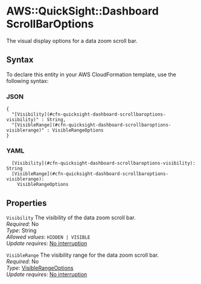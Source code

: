 # AWS::QuickSight::Dashboard ScrollBarOptions<a name="aws-properties-quicksight-dashboard-scrollbaroptions"></a>

The visual display options for a data zoom scroll bar\.

## Syntax<a name="aws-properties-quicksight-dashboard-scrollbaroptions-syntax"></a>

To declare this entity in your AWS CloudFormation template, use the following syntax:

### JSON<a name="aws-properties-quicksight-dashboard-scrollbaroptions-syntax.json"></a>

```
{
  "[Visibility](#cfn-quicksight-dashboard-scrollbaroptions-visibility)" : String,
  "[VisibleRange](#cfn-quicksight-dashboard-scrollbaroptions-visiblerange)" : VisibleRangeOptions
}
```

### YAML<a name="aws-properties-quicksight-dashboard-scrollbaroptions-syntax.yaml"></a>

```
  [Visibility](#cfn-quicksight-dashboard-scrollbaroptions-visibility): String
  [VisibleRange](#cfn-quicksight-dashboard-scrollbaroptions-visiblerange):
    VisibleRangeOptions
```

## Properties<a name="aws-properties-quicksight-dashboard-scrollbaroptions-properties"></a>

`Visibility` <a name="cfn-quicksight-dashboard-scrollbaroptions-visibility"></a>
The visibility of the data zoom scroll bar\.  
_Required_: No  
_Type_: String  
_Allowed values_: `HIDDEN | VISIBLE`  
_Update requires_: [No interruption](https://docs.aws.amazon.com/AWSCloudFormation/latest/UserGuide/using-cfn-updating-stacks-update-behaviors.html#update-no-interrupt)

`VisibleRange` <a name="cfn-quicksight-dashboard-scrollbaroptions-visiblerange"></a>
The visibility range for the data zoom scroll bar\.  
_Required_: No  
_Type_: [VisibleRangeOptions](aws-properties-quicksight-dashboard-visiblerangeoptions.md)  
_Update requires_: [No interruption](https://docs.aws.amazon.com/AWSCloudFormation/latest/UserGuide/using-cfn-updating-stacks-update-behaviors.html#update-no-interrupt)
